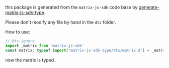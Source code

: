 this package is generated from the `matrix-js-sdk` code base by [generate-matrix-js-sdk-type](https://github.com/Jack-Works/generate-matrix-js-sdk-type).

Please don't modify any file by hand in the `dts` folder.

How to use:

```ts
// @ts-ignore
import _matrix from 'matrix-js-sdk'
const matrix: typeof import('matrix-js-sdk-type/dts/matrix.d') = _matrix
```

now the matrix is typed.
